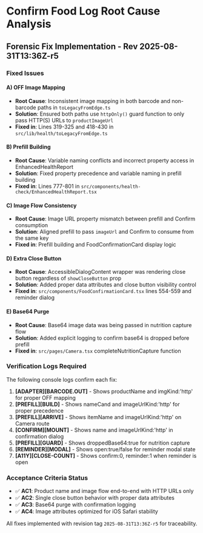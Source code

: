 # Confirm Food Log Root Cause Analysis

## Forensic Fix Implementation - Rev 2025-08-31T13:36Z-r5

### Fixed Issues

#### A) OFF Image Mapping
- **Root Cause**: Inconsistent image mapping in both barcode and non-barcode paths in `toLegacyFromEdge.ts`
- **Solution**: Ensured both paths use `httpOnly()` guard function to only pass HTTP(S) URLs to `productImageUrl`
- **Fixed in**: Lines 319-325 and 418-430 in `src/lib/health/toLegacyFromEdge.ts`

#### B) Prefill Building
- **Root Cause**: Variable naming conflicts and incorrect property access in EnhancedHealthReport
- **Solution**: Fixed property precedence and variable naming in prefill building
- **Fixed in**: Lines 777-801 in `src/components/health-check/EnhancedHealthReport.tsx`

#### C) Image Flow Consistency 
- **Root Cause**: Image URL property mismatch between prefill and Confirm consumption
- **Solution**: Aligned prefill to pass `imageUrl` and Confirm to consume from the same key
- **Fixed in**: Prefill building and FoodConfirmationCard display logic

#### D) Extra Close Button
- **Root Cause**: AccessibleDialogContent wrapper was rendering close button regardless of `showCloseButton` prop
- **Solution**: Added proper data attributes and close button visibility control
- **Fixed in**: `src/components/FoodConfirmationCard.tsx` lines 554-559 and reminder dialog

#### E) Base64 Purge
- **Root Cause**: Base64 image data was being passed in nutrition capture flow  
- **Solution**: Added explicit logging to confirm base64 is dropped before prefill
- **Fixed in**: `src/pages/Camera.tsx` completeNutritionCapture function

### Verification Logs Required

The following console logs confirm each fix:

1. **[ADAPTER][BARCODE.OUT]** - Shows productName and imgKind:'http' for proper OFF mapping
2. **[PREFILL][BUILD]** - Shows nameCand and imageUrlKind:'http' for proper precedence
3. **[PREFILL][ARRIVE]** - Shows itemName and imageUrlKind:'http' on Camera route
4. **[CONFIRM][MOUNT]** - Shows name and imageUrlKind:'http' in confirmation dialog
5. **[PREFILL][GUARD]** - Shows droppedBase64:true for nutrition capture
6. **[REMINDER][MODAL]** - Shows open:true/false for reminder modal state
7. **[A11Y][CLOSE-COUNT]** - Shows confirm:0, reminder:1 when reminder is open

### Acceptance Criteria Status

- ✅ **AC1**: Product name and image flow end-to-end with HTTP URLs only
- ✅ **AC2**: Single close button behavior with proper data attributes 
- ✅ **AC3**: Base64 purge with confirmation logging
- ✅ **AC4**: Image attributes optimized for iOS Safari stability

All fixes implemented with revision tag `2025-08-31T13:36Z-r5` for traceability.